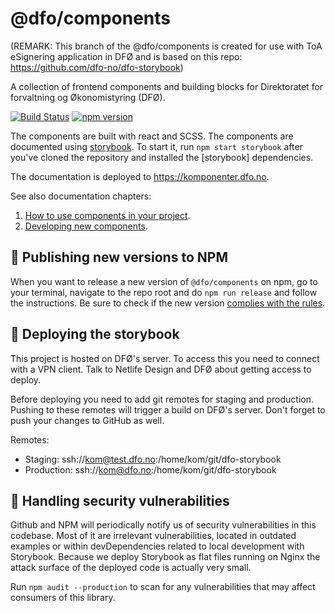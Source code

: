 # @dfo/components

(REMARK: This branch of the @dfo/components is created for use with ToA eSignering application in DFØ and is based on this repo: https://github.com/dfo-no/dfo-storybook)

A collection of frontend components and building blocks for Direktoratet for forvaltning og Økonomistyring (DFØ).

[![Build Status](https://travis-ci.com/netliferesearch/dfo-storybook.svg?branch=master)](https://travis-ci.com/netliferesearch/dfo-storybook)
[![npm version](https://badge.fury.io/js/%40dfo%2Fcomponents.svg)](https://badge.fury.io/js/%40dfo%2Fcomponents)

The components are built with react and SCSS. The components are documented using [storybook](https://storybook.js.org/). To start it, run `npm start storybook` after you've cloned the repository and installed the \[storybook\] dependencies.

The documentation is deployed to https://komponenter.dfo.no.

See also documentation chapters:

1. [How to use components in your project](docs/using-components.md).
1. [Developing new components](docs/developing-components.md).

## 🥁 Publishing new versions to NPM

When you want to release a new version of `@dfo/components` on npm, go to your terminal, navigate to the repo root and do `npm run release` and follow the instructions. Be sure to check if the new version [complies with the rules](docs/developing-components.md#-code-rules-and-guidelines).

## 🚀 Deploying the storybook

This project is hosted on DFØ's server. To access this you need to connect with a VPN client. Talk to Netlife Design and DFØ about getting access to deploy.

Before deploying you need to add git remotes for staging and production. Pushing to these remotes will trigger a build on DFØ's server. Don't forget to push your changes to GitHub as well.

Remotes:

- Staging: ssh://kom@test.dfo.no:/home/kom/git/dfo-storybook
- Production: ssh://kom@dfo.no:/home/kom/git/dfo-storybook

## 🦹 Handling security vulnerabilities

Github and NPM will periodically notify us of security vulnerabilities in this codebase. Most of it are irrelevant vulnerabilities, located in outdated examples or within devDependencies related to local development with Storybook. Because we deploy Storybook as flat files running on Nginx the attack surface of the deployed code is actually very small.

Run `npm audit --production` to scan for any vulnerabilities that may affect consumers of this library.
